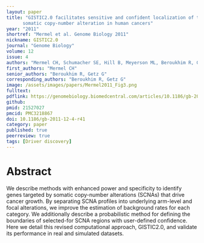 ```yaml
---
layout: paper
title: "GISTIC2.0 facilitates sensitive and confident localization of the targets of focal 
      somatic copy-number alteration in human cancers"
year: "2011"
shortref: "Mermel et al. Genome Biology 2011"
nickname: GISTIC2.0
journal: "Genome Biology"
volume: 12
issue: 4
authors: "Mermel CH, Schumacher SE, Hill B, Meyerson ML, Beroukhim R, Getz G"
first_authors: "Mermel CH"
senior_authors: "Beroukhim R, Getz G"
corresponding_authors: "Beroukhim R, Getz G"
image: /assets/images/papers/Mermel2011_Fig3.png
fulltext:
pdflink: https://genomebiology.biomedcentral.com/articles/10.1186/gb-2011-12-4-r41
github:
pmid: 21527027
pmcid: PMC3218867
doi: 10.1186/gb-2011-12-4-r41
category: paper
published: true
peerreview: true
tags: [Driver discovery]
---
```


# Abstract

We describe methods with enhanced power and specificity to identify genes targeted by somatic copy-number alterations (SCNAs) that drive cancer growth. By separating SCNA profiles into underlying arm-level and focal alterations, we improve the estimation of background rates for each category. We additionally describe a probabilistic method for defining the boundaries of selected-for SCNA regions with user-defined confidence. Here we detail this revised computational approach, GISTIC2.0, and validate its performance in real and simulated datasets.
